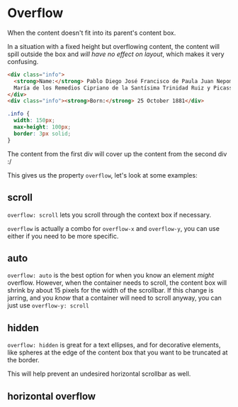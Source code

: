 # Overflow

When the content doesn't fit into its parent's content box.

In a situation with a fixed height but overflowing content, the content will spill outside the box and _will have no effect on layout_, which makes it very confusing.

```html
<div class="info">
  <strong>Name:</strong> Pablo Diego José Francisco de Paula Juan Nepomuceno
  María de los Remedios Cipriano de la Santísima Trinidad Ruiz y Picasso
</div>
<div class="info"><strong>Born:</strong> 25 October 1881</div>
```

```scss
.info {
  width: 150px;
  max-height: 100px;
  border: 3px solid;
}
```

The content from the first div will cover up the content from the second div :/

This gives us the property `overflow`, let's look at some examples:

## scroll

`overflow: scroll` lets you scroll through the context box if necessary.

`overflow` is actually a combo for `overflow-x` and `overflow-y`, you can use either if you need to be more specific.

## auto

`overflow: auto` is the best option for when you know an element _might_ overflow. However, when the container needs to scroll, the content box will shrink by about 15 pixels for the width of the scrollbar. If this change is jarring, and you _know_ that a container will need to scroll anyway, you can just use `overflow-y: scroll`

## hidden

`overflow: hidden` is great for a text ellipses, and for decorative elements, like spheres at the edge of the content box that you want to be truncated at the border.

This will help prevent an undesired horizontal scrollbar as well.

## horizontal overflow
